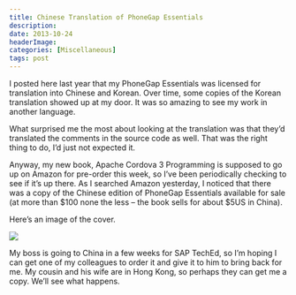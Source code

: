 ```yaml
---
title: Chinese Translation of PhoneGap Essentials
description: 
date: 2013-10-24
headerImage: 
categories: [Miscellaneous]
tags: post
---
```


I posted here last year that my PhoneGap Essentials was licensed for translation into Chinese and Korean. Over time, some copies of the Korean translation showed up at my door. It was so amazing to see my work in another language.

What surprised me the most about looking at the translation was that they’d translated the comments in the source code as well. That was the right thing to do, I’d just not expected it.

Anyway, my new book, Apache Cordova 3 Programming is supposed to go up on Amazon for pre-order this week, so I’ve been periodically checking to see if it’s up there. As I searched Amazon yesterday, I noticed that there was a copy of the Chinese edition of PhoneGap Essentials available for sale (at more than $100 none the less – the book sells for about $5US in China).

Here’s an image of the cover.

![](images/stories/2013/phonegap-essentials-chinese-cover.jpg)

My boss is going to China in a few weeks for SAP TechEd, so I’m hoping I can get one of my colleagues to order it and give it to him to bring back for me. My cousin and his wife are in Hong Kong, so perhaps they can get me a copy. We’ll see what happens.